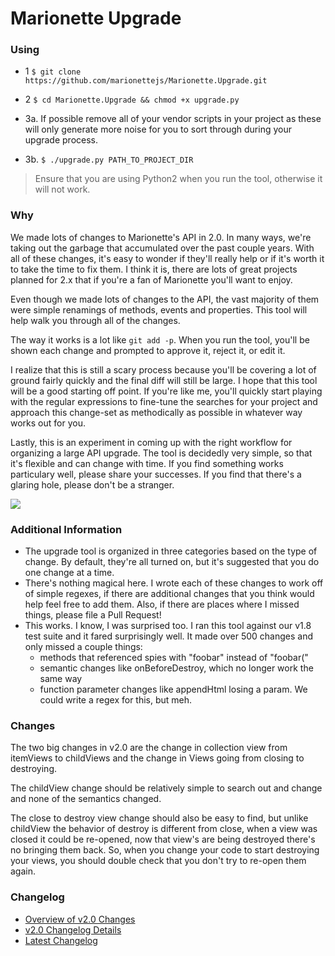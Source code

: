# Marionette Upgrade

### Using

* 1 `$ git clone https://github.com/marionettejs/Marionette.Upgrade.git`
* 2 `$ cd Marionette.Upgrade && chmod +x upgrade.py`
* 3a. If possible remove all of your vendor scripts in your project as these will only generate more noise for you to sort through during your upgrade process.

* 3b. `$ ./upgrade.py PATH_TO_PROJECT_DIR`

> Ensure that you are using Python2 when you run the tool, otherwise it will not work.

### Why

We made lots of changes to Marionette's API in 2.0. In many ways, we're taking out the garbage that accumulated over the past couple years. With all of these changes, it's easy to wonder if they'll really help or if it's worth it to take the time to fix them. I think it is, there are lots of great projects planned for 2.x that if you're a fan of Marionette you'll want to enjoy.

Even though we made lots of changes to the API, the vast majority of them were simple renamings of methods, events and properties. This tool will help walk you through all of the changes.

The way it works is a lot like `git add -p`. When you run the tool, you'll be shown each change and prompted to approve it, reject it, or edit it.

I realize that this is still a scary process because you'll be covering a lot of ground fairly quickly and the final diff will still be large. I hope that this tool will be a good starting off point. If you're like me, you'll quickly start playing with the regular expressions to fine-tune the searches for your project and approach this change-set as methodically as possible in whatever way works out for you.

Lastly, this is an experiment in coming up with the right workflow for organizing a large API upgrade. The tool is decidedly very simple, so that it's flexible and can change with time. If you find something works particulary well, please share your successes. If you find that there's a glaring hole, please don't be a stranger.


![](http://f.cl.ly/items/1W1M2H0V1n3v1E012S1x/Image%202014-05-14%20at%2010.59.40%20AM.png)


### Additional Information

+ The upgrade tool is organized in three categories based on the type of change. By default, they're all turned on, but it's suggested that you do one change at a time.
+ There's nothing magical here. I wrote each of these changes to work off of simple regexes, if there are additional changes that you think would help feel free to add them. Also, if there are places where I missed things, please file a Pull Request!
+ This works. I know, I was surprised too. I ran this tool against our v1.8 test suite and it fared surprisingly well. It made over 500 changes and only missed a couple things:
	+ methods that referenced spies with "foobar" instead of "foobar("
	+ semantic changes like onBeforeDestroy, which no longer work the same way
	+ function parameter changes like appendHtml losing a param. We could write a regex for this, but meh.


### Changes

The two big changes in v2.0 are the change in collection view from itemViews to childViews and the change in Views going from closing to destroying.

The childView change should be relatively simple to search out and change and none of the semantics changed.

The close to destroy view change should also be easy to find, but unlike childView the behavior of destroy is different from close, when a view was closed it could be re-opened, now that view's are being destroyed there's no bringing them back. So, when you change your code to start destroying your views, you should double check that you don't try to re-open them again.


### Changelog

* [Overview of v2.0 Changes](https://docs.google.com/document/d/1fuXb9N5LwmdPn-teMwAo3c8JTx6ifUowbqFY1NNSdp8/edit#)
* [v2.0 Changelog Details](https://github.com/Puppets/marionette-changelog-detail)
* [Latest Changelog](https://github.com/marionettejs/backbone.marionette/blob/master/changelog.md)
